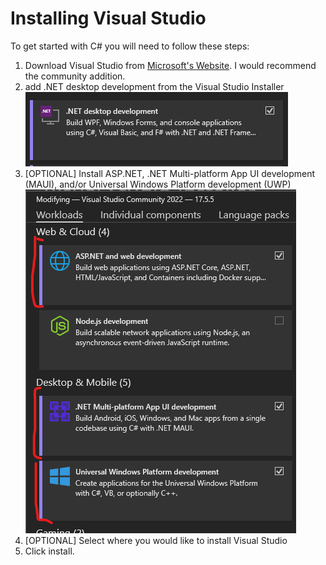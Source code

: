 # Installing Visual Studio

To get started with C# you will need to follow these steps:

1. Download Visual Studio from [Microsoft's Website](https://visualstudio.microsoft.com/). I would recommend the community addition.
2. add .NET desktop development from the Visual Studio Installer\
   ![](<../.gitbook/assets/image (1).png>)
3. \[OPTIONAL] Install ASP.NET, .NET Multi-platform App UI development (MAUI), and/or Universal Windows Platform development (UWP)\
   ![](../.gitbook/assets/image.png)
4. \[OPTIONAL] Select where you would like to install Visual Studio
5. Click install.

